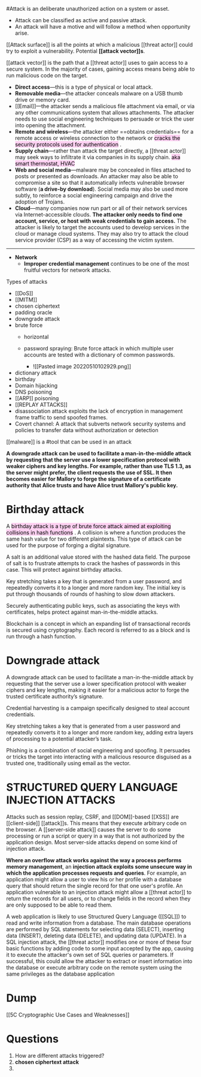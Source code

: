 #Attack is an deliberate unauthorized action on a system or asset.
- Attack can be classified as active and passive attack.
- An attack will have a motive and will follow a method when opportunity arise.

[[Attack surface]] is all the points at which a malicious [[threat actor]] could try to exploit a vulnerability. Potential **[[attack vector]]s**.

[[attack vector]] is the path that a [[threat actor]] uses to gain access to a secure system. In the majority of cases, gaining access means being able to run malicious code on the target.

-   **Direct access**—this is a type of physical or local attack. 
-   **Removable media**—the attacker conceals malware on a USB thumb drive or memory card.
-   [[Email]]—the attacker sends a malicious file attachment via email, or via any other communications system that allows attachments. The attacker needs to use social engineering techniques to persuade or trick the user into opening the attachment.
-   **Remote and wireless**—the attacker either ==obtains credentials== for a remote access or wireless connection to the network or <mark style="background: #FFB8EBA6;">cracks the security protocols used for authentication</mark> .
-   **Supply chain**—rather than attack the target directly, a [[threat actor]] may seek ways to infiltrate it via companies in its supply chain. <mark style="background: #FFB8EBA6;">aka smart thermostat, HVAC</mark> 
-   **Web and social media**—malware may be concealed in files attached to posts or presented as downloads. An attacker may also be able to compromise a site so that it automatically infects vulnerable browser software (**a drive-by download**). Social media may also be used more subtly, to reinforce a social engineering campaign and drive the adoption of Trojans.
-   **Cloud**—many companies now run part or all of their network services via Internet-accessible clouds. **The attacker only needs to find one account, service, or host with weak credentials to gain access.** The attacker is likely to target the accounts used to develop services in the cloud or manage cloud systems. They may also try to attack the cloud service provider (CSP) as a way of accessing the victim system.
_________________________________________________
- **Network**
	- **Improper credential management** continues to be one of the most fruitful vectors for network attacks. 

Types of attacks
- [[DoS]] 
- [[MITM]]
- chosen ciphertext
- padding oracle
- downgrade attack
- brute force
	- horizontal 
	- password spraying: Brute force attack in which multiple user accounts are tested with a dictionary of common passwords.
	
		- ![[Pasted image 20220510102929.png]]
- dictionary attack
- birthday 
- Domain hijacking 
- DNS poisoning
- [[ARP]] poisoning
- [[REPLAY ATTACKS]]
- disassociation attack exploits the lack of encryption in management frame traffic to send spoofed frames.
- Covert channel:   A attack that subverts network security systems and policies to transfer data without authorization or detection

[[malware]] is a #tool that can be used in an attack



**A downgrade attack can be used to facilitate a man-in-the-middle attack by requesting that the server use a lower specification protocol with weaker ciphers and key lengths. For example, rather than use TLS 1.3, as the server might prefer, the client requests the use of SSL. It then becomes easier for Mallory to forge the signature of a certificate authority that Alice trusts and have Alice trust Mallory's public key.**

# Birthday attack
A <mark style="background: #FFB8EBA6;">birthday attack is a type of brute force attack aimed at exploiting collisions in hash functions</mark> . A collision is where a function produces the same hash value for two different plaintexts. This type of attack can be used for the purpose of forging a digital signature. 

A salt is an additional value stored with the hashed data field. The purpose of salt is to frustrate attempts to crack the hashes of passwords in this case. This will protect against birthday attacks.

Key stretching takes a key that is generated from a user password, and repeatedly converts it to a longer and more random key. The initial key is put through thousands of rounds of hashing to slow down attackers.

Securely authenticating public keys, such as associating the keys with certificates, helps protect against man-in-the-middle attacks.

Blockchain is a concept in which an expanding list of transactional records is secured using cryptography. Each record is referred to as a block and is run through a hash function.

# Downgrade attack
A downgrade attack can be used to facilitate a man-in-the-middle attack by requesting that the server use a lower specification protocol with weaker ciphers and key lengths, making it easier for a malicious actor to forge the trusted certificate authority’s signature.

Credential harvesting is a campaign specifically designed to steal account credentials.

Key stretching takes a key that is generated from a user password and repeatedly converts it to a longer and more random key, adding extra layers of processing to a potential attacker’s task.

Phishing is a combination of social engineering and spoofing. It persuades or tricks the target into interacting with a malicious resource disguised as a trusted one, traditionally using email as the vector.
# STRUCTURED QUERY LANGUAGE INJECTION ATTACKS

Attacks such as session replay, CSRF, and [[DOM]]-based [[XSS]] are [[client-side]] [[attack]]s. This means that they execute arbitrary code on the browser. A [[server-side attack]] causes the server to do some processing or run a script or query in a way that is not authorized by the application design. Most server-side attacks depend on some kind of injection attack.

**Where an overflow attack works against the way a process performs memory management**, an **injection attack exploits some unsecure way in which the application processes requests and queries**. For example, an application might allow a user to view his or her profile with a database query that should return the single record for that one user's profile. An application vulnerable to an injection attack might allow a [[threat actor]] to return the records for all users, or to change fields in the record when they are only supposed to be able to read them.

A web application is likely to use Structured Query Language ([[SQL]]) to read and write information from a database. The main database operations are performed by SQL statements for selecting data (SELECT), inserting data (INSERT), deleting data (DELETE), and updating data (UPDATE). In a SQL injection attack, the [[threat actor]] modifies one or more of these four basic functions by adding code to some input accepted by the app, causing it to execute the attacker's own set of SQL queries or parameters. If successful, this could allow the attacker to extract or insert information into the database or execute arbitrary code on the remote system using the same privileges as the database application

# Dump
[[5C Cryptographic Use Cases and Weaknesses]]

# Questions
1.  How are different attacks triggered?
2. **chosen ciphertext attack**
3. 